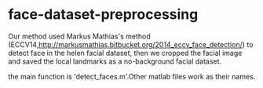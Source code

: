 # face-dataset-preprocessing
Our method used Markus Mathias's method (ECCV14,http://markusmathias.bitbucket.org/2014_eccv_face_detection/) to detect face in the helen facial dataset, then we cropped the facial image and saved the local landmarks as a no-background facial dataset.

the main function is 'detect_faces.m'.Other matlab files work as their names.
